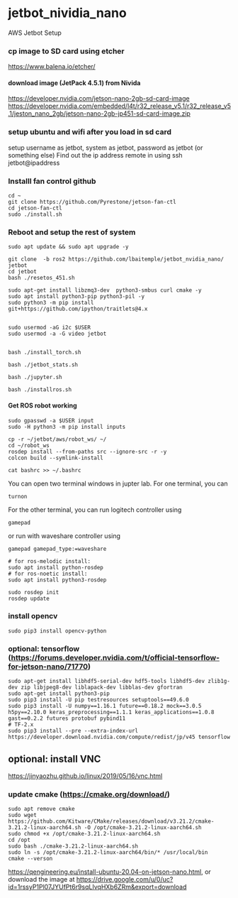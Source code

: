 # jetbot_nividia_nano
AWS Jetbot Setup

### cp image to SD card using etcher
https://www.balena.io/etcher/

#### download image (JetPack 4.5.1)  from Nivida
https://developer.nvidia.com/jetson-nano-2gb-sd-card-image
https://developer.nvidia.com/embedded/l4t/r32_release_v5.1/r32_release_v5.1/jeston_nano_2gb/jetson-nano-2gb-jp451-sd-card-image.zip

### setup ubuntu and wifi after you load in sd card
setup username as jetbot, system as jetbot, password as jetbot (or something else)
Find out the ip address
remote in using ssh jetbot@ipaddress

### Installl fan control github
```
cd ~
git clone https://github.com/Pyrestone/jetson-fan-ctl
cd jetson-fan-ctl
sudo ./install.sh
```

### Reboot and setup the rest of system
```
sudo apt update && sudo apt upgrade -y

git clone  -b ros2 https://github.com/lbaitemple/jetbot_nvidia_nano/ jetbot
cd jetbot
bash ./resetos_451.sh 

```


```
sudo apt-get install libzmq3-dev  python3-smbus curl cmake -y
sudo apt install python3-pip python3-pil -y
sudo python3 -m pip install git+https://github.com/ipython/traitlets@4.x


sudo usermod -aG i2c $USER
sudo usermod -a -G video jetbot


bash ./install_torch.sh

bash ./jetbot_stats.sh

bash ./jupyter.sh

bash ./installros.sh
```


#### Get ROS robot working
```
sudo gpasswd -a $USER input
sudo -H python3 -m pip install inputs

cp -r ~/jetbot/aws/robot_ws/ ~/
cd ~/robot_ws
rosdep install --from-paths src --ignore-src -r -y
colcon build --symlink-install

cat bashrc >> ~/.bashrc
```
You can open two terminal windows in jupter lab. For one terminal, you can 
```
turnon
```
For the other terminal, you can run logitech controller using
```
gamepad  
```
or run with waveshare controller using
```
gamepad gamepad_type:=waveshare
```


```
# for ros-melodic install:
sudo apt install python-rosdep
# for ros-noetic install: 
sudo apt install python3-rosdep

sudo rosdep init
rosdep update
```

### install opencv
```
sudo pip3 install opencv-python 
```

### optional: tensorflow (https://forums.developer.nvidia.com/t/official-tensorflow-for-jetson-nano/71770)
```
sudo apt-get install libhdf5-serial-dev hdf5-tools libhdf5-dev zlib1g-dev zip libjpeg8-dev liblapack-dev libblas-dev gfortran
sudo apt-get install python3-pip
sudo pip3 install -U pip testresources setuptools==49.6.0
sudo pip3 install -U numpy==1.16.1 future==0.18.2 mock==3.0.5 h5py==2.10.0 keras_preprocessing==1.1.1 keras_applications==1.0.8 gast==0.2.2 futures protobuf pybind11
# TF-2.x
sudo pip3 install --pre --extra-index-url https://developer.download.nvidia.com/compute/redist/jp/v45 tensorflow

```


## optional: install VNC
https://jinyaozhu.github.io/linux/2019/05/16/vnc.html

### update cmake (https://cmake.org/download/)
```
sudo apt remove cmake
sudo wget https://github.com/Kitware/CMake/releases/download/v3.21.2/cmake-3.21.2-linux-aarch64.sh -O /opt/cmake-3.21.2-linux-aarch64.sh
sudo chmod +x /opt/cmake-3.21.2-linux-aarch64.sh
cd /opt
sudo bash ./cmake-3.21.2-linux-aarch64.sh
sudo ln -s /opt/cmake-3.21.2-linux-aarch64/bin/* /usr/local/bin
cmake --verson
```

https://qengineering.eu/install-ubuntu-20.04-on-jetson-nano.html, or download the image at https://drive.google.com/u/0/uc?id=1rssyP1Pl07JYUfPt6r9sqLIvqHXb6ZRm&export=download
